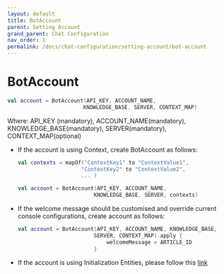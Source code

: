 ```yaml
---
layout: default
title: BotAccount
parent: Setting Account
grand_parent: Chat Configuration
nav_order: 1
permalink: /docs/chat-configuration/setting-account/bot-account
---
```


# BotAccount

```kotlin
val account = BotAccount(API_KEY, ACCOUNT_NAME,
                        KNOWLEDGE_BASE, SERVER, CONTEXT_MAP)
```  

Where: API_KEY (mandatory), ACCOUNT_NAME(mandatory), KNOWLEDGE_BASE(mandatory), SERVER(mandatory), CONTEXT_MAP(optional)

- If the account is using Context, create BotAccount as follows:

    ```kotlin
    val contexts = mapOf("ContextKey1" to "ContextValue1",
                        "ContextKey2" to "ContextValue2",
                        ... )

    val account = BotAccount(API_KEY, ACCOUNT_NAME,
                            KNOWLEDGE_BASE, SERVER, contexts)
    ```

- If the welcome message should be customised and override current console configurations, create account as follows:

    ```kotlin
    val account = BotAccount(API_KEY, ACCOUNT_NAME, KNOWLEDGE_BASE,
                            SERVER, CONTEXT_MAP).apply {
                                welcomeMessage = ARTICLE_ID
                            }
    ```

- If the account is using Initialization Entities, please follow this [link](./Personal_Information.md#Initialization_entites)
